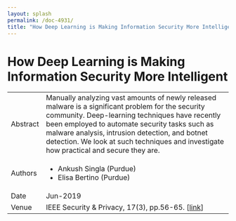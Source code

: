 ```yaml
---
layout: splash
permalink: /doc-4931/
title: "How Deep Learning is Making Information Security More Intelligent"
---
```


# How Deep Learning is Making Information Security More Intelligent

<table>
    <tbody>
    <tr>
        <td>Abstract</td>
        <td>Manually analyzing vast amounts of newly released malware is a significant problem for the security community. Deep-learning techniques have recently been employed to automate security tasks such as malware analysis, intrusion detection, and botnet detection. We look at such techniques and investigate how practical and secure they are.</td>
    </tr>
    <tr>
        <td>Authors</td>
        <td>
            <ul>
                <li>Ankush Singla (Purdue)</li>
                <li>Elisa Bertino (Purdue)</li>
            </ul>
        </td>
    </tr>
    <tr>
        <td>Date</td>
        <td>Jun-2019</td>
    </tr>
    <tr>
        <td>Venue</td>
        <td>IEEE Security & Privacy, 17(3), pp.56-65. [<a href="https://ieeexplore.ieee.org/document/8713268">link</a>]</td>
    </tr>
    </tbody>
</table>
